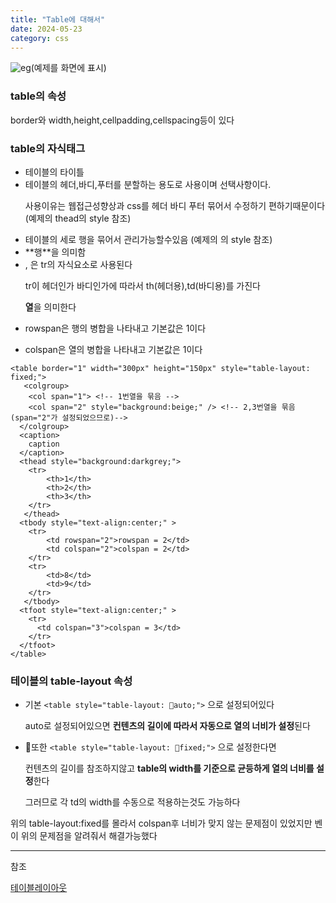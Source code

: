 ```yaml
---
title: "Table에 대해서"
date: 2024-05-23
category: css
---
```


![eg](/storage/1716394169.jpg)(예제를 화면에 표시)

### table의 속성

border와 width,height,cellpadding,cellspacing등이 있다

### table의 자식태그

* <caption> 테이블의 타이틀

* <thead><tbody><tfoot> 테이블의 헤더,바디,푸터를 분할하는 용도로 사용이며 선택사항이다.

  사용이유는 웹접근성향상과 css를 헤더 바디 푸터 묶어서 수정하기 편하기때문이다 (예제의 thead의 style 참조)
* <colgroup><col span="n"> 테이블의 세로 행을 묶어서 관리가능할수있음 (예제의 <col span="2">의 style 참조)
* <tr> **행**을 의미함
* <th>,<td> 은 tr의 자식요소로 사용된다

  tr이 헤더인가 바디인가에 따라서 th(헤더용),td(바디용)를 가진다

  **열**을 의미한다
* rowspan은 행의 병합을 나타내고 기본값은 1이다
* colspan은 열의 병합을 나타내고 기본값은 1이다

```
<table border="1" width="300px" height="150px" style="table-layout: fixed;">
   <colgroup>
    <col span="1"> <!-- 1번열을 묶음 -->
    <col span="2" style="background:beige;" /> <!-- 2,3번열을 묶음 (span="2"가 설정되었으므로)-->
  </colgroup>
  <caption>
    caption
  </caption>
  <thead style="background:darkgrey;">
    <tr>
        <th>1</th>
        <th>2</th>
        <th>3</th>
    </tr>
   </thead>
  <tbody style="text-align:center;" >
    <tr>
        <td rowspan="2">rowspan = 2</td>
        <td colspan="2">colspan = 2</td>
    </tr>
    <tr>
        <td>8</td>
        <td>9</td>
    </tr>
   </tbody>
  <tfoot style="text-align:center;" >
    <tr>
      <td colspan="3">colspan = 3</td>
    </tr>
  </tfoot>
</table>
```

### 테이블의 table-layout 속성

* 기본 `<table style="table-layout: auto;">` 으로 설정되어있다

  auto로 설정되어있으면 **컨텐츠의 길이에 따라서 자동으로 열의 너비가 설정**된다
* 또한 `<table style="table-layout: fixed;">` 으로 설정한다면

  컨텐츠의 길이를 참조하지않고 **table의 width를 기준으로 균등하게 열의 너비를 설정**한다

  그러므로 각 td의 width를 수동으로 적용하는것도 가능하다

위의 table-layout:fixed를 몰라서 colspan후 너비가 맞지 않는 문제점이 있었지만 벤이 위의 문제점을 알려줘서 해결가능했다

---

참조

[테이블레이아웃](https://sdsupport.cafe24.com/reference/css/table-layout.html)
